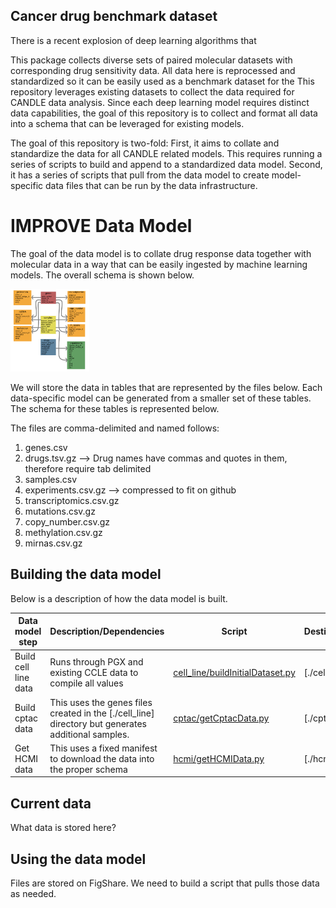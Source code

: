 ## Cancer drug benchmark dataset

There is a recent explosion of deep learning algorithms that 

This package collects diverse sets of paired molecular datasets with corresponding drug sensitivity data. All data here is reprocessed and standardized so it can be easily used as a benchmark dataset for the 
This repository leverages existing datasets to collect the data
required for CANDLE data analysis. Since each deep learning model
requires distinct data capabilities, the goal of this repository is to
collect and format all data into a schema that can be leveraged for
existing models.

The goal of this repository is two-fold: First, it aims to collate and
standardize the data for all CANDLE related models. This requires
running a series of scripts to build and append to a standardized data
model. Second, it has a series of scripts that pull from the data
model to create model-specific data files that can be run by the data
infrastructure. 

# IMPROVE Data Model

The goal of the data model is to collate drug response data together with molecular data in a way that can be easily ingested by machine learning models. The overall schema is shown below.

<img src="origDataSchema.jpg" width=25% height=25%>

We will store the data in tables that are represented by the files below. Each data-specific model can be generated from a smaller set of these tables. The schema for these tables is represented below. 

The files are comma-delimited and named follows:
1. genes.csv
2. drugs.tsv.gz --> Drug names have commas and quotes in them, therefore require tab delimited
3. samples.csv
4. experiments.csv.gz --> compressed to fit on github
5. transcriptomics.csv.gz
6. mutations.csv.gz 
7. copy_number.csv.gz
8. methylation.csv.gz
9. mirnas.csv.gz

## Building the data model

Below is a description of how the data model is built.

| Data model step | Description/Dependencies | Script | Destination | 
| --- | --- | --- | --- |
| Build cell line data | Runs through PGX and existing CCLE data to compile all values | [cell_line/buildInitialDataset.py](cell_line/buildInitialDataset.py) | [./cell_line] |
| Build cptac data | This uses the genes files created in the [./cell_line] directory but generates additional samples. | [cptac/getCptacData.py](cptac/getCptacData.py) | [./cptac] |
| Get HCMI data | This uses a fixed manifest to download the data into the proper schema | [hcmi/getHCMIData.py](hcmi/getHCMIData.py) | [./hcmi] |


## Current data 
What data is stored here? 

## Using the data model

Files are stored on FigShare. We need to build a script that pulls those data as needed.
